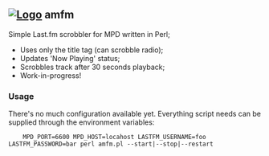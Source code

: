 ## <a href="https://raw.github.com/anka-sirota/amfm/master/logo.png"><img src="https://raw.github.com/anka-sirota/amfm/master/logo_16x16.png" alt="Logo"/></a> amfm 


Simple Last.fm scrobbler for MPD written in Perl;

* Uses only the title tag (can scrobble radio);
* Updates 'Now Playing' status;
* Scrobbles track after 30 seconds playback; 
* Work-in-progress!

### Usage

There's no much configuration available yet. Everything script needs can be supplied through the environment variables:

        MPD_PORT=6600 MPD_HOST=locahost LASTFM_USERNAME=foo LASTFM_PASSWORD=bar perl amfm.pl --start|--stop|--restart
